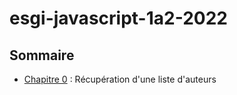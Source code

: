 # esgi-javascript-1a2-2022

## Sommaire

- [Chapitre 0](./chapitre-0) : Récupération d'une liste d'auteurs
